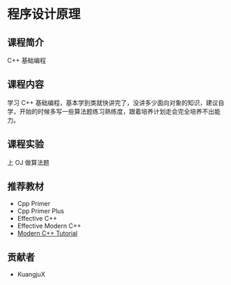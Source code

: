 # 程序设计原理

## 课程简介
C++ 基础编程

## 课程内容
学习 C++ 基础编程，基本学到类就快讲完了，没讲多少面向对象的知识，建议自学，开始的时候多写一些算法题练习熟练度，跟着培养计划走会完全培养不出能力。

## 课程实验
上 OJ 做算法题

## 推荐教材
- Cpp Primer   
- Cpp Primer Plus   
- Effective C++
- Effective Modern C++
- [Modern C++ Tutorial](https://github.com/changkun/modern-cpp-tutorial)

## 贡献者
- KuangjuX
